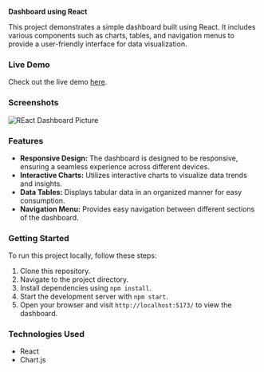 **Dashboard using React**

This project demonstrates a simple dashboard built using React. It includes various components such as charts, tables, and navigation menus to provide a user-friendly interface for data visualization.

### Live Demo
Check out the live demo [here](<insert link>).

### Screenshots
![REact Dashboard Picture](https://github.com/DACHU021/React-DashBoard/assets/137294508/362080fa-d1de-4482-b7a1-9a4f768c92e3)


### Features
- **Responsive Design:** The dashboard is designed to be responsive, ensuring a seamless experience across different devices.
- **Interactive Charts:** Utilizes interactive charts to visualize data trends and insights.
- **Data Tables:** Displays tabular data in an organized manner for easy consumption.
- **Navigation Menu:** Provides easy navigation between different sections of the dashboard.
  
### Getting Started
To run this project locally, follow these steps:
1. Clone this repository.
2. Navigate to the project directory.
3. Install dependencies using `npm install`.
4. Start the development server with `npm start`.
5. Open your browser and visit `http://localhost:5173/` to view the dashboard.

### Technologies Used
- React
- Chart.js
